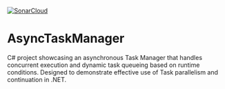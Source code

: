 [![SonarCloud](https://sonarcloud.io/images/project_badges/sonarcloud-white.svg)](https://sonarcloud.io/summary/new_code?id=The-Poolz_Net.Utils.TaskManager)
# AsyncTaskManager
C# project showcasing an asynchronous Task Manager that handles concurrent execution and dynamic task queueing based on runtime conditions. Designed to demonstrate effective use of Task parallelism and continuation in .NET.
